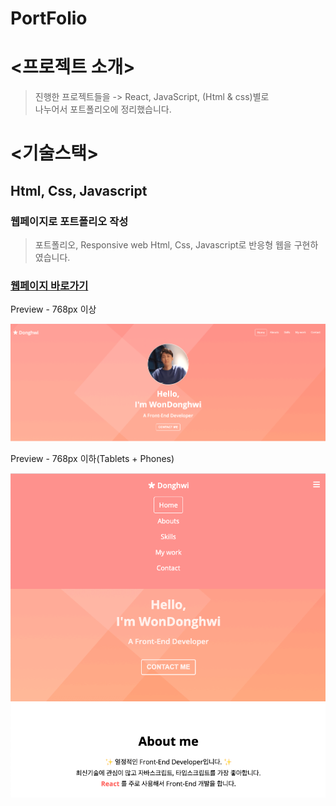 # PortFolio

# <프로젝트 소개>
> 진행한 프로젝트들을 -> React, JavaScript, (Html & css)별로 <br/> 나누어서 포트폴리오에 정리했습니다.

# <기술스택>
## Html, Css, Javascript

### 웹페이지로  포트폴리오  작성

> 포트폴리오, Responsive web
> Html, Css, Javascript로 반응형 웹을 구현하였습니다.

### [웹페이지 바로가기](https://wondonghwi.github.io/Portfolio/)

Preview - 768px 이상

![](images/portfolio768++.png)

Preview - 768px 이하(Tablets + Phones)

![](images/portfolio768--.png)

